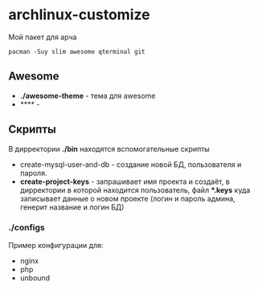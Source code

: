 # archlinux-customize
Мой пакет для арча

```
pacman -Suy slim awesome qterminal git
```

## Awesome
 - **./awesome-theme** - тема для awesome
 - **** - 
 
## Скрипты
В дирректории **./bin** находятся вспомогательные скрипты
 - create-mysql-user-and-db - создание новой БД, пользователя и пароля.
 - **create-project-keys** - запрашивает имя проекта и создаёт, в дирректории в которой находится пользователь, файл **\*.keys** куда записывает данные о новом проекте (логин и пароль админа, генерит название и логин БД)  

### ./configs
Пример конфигурации для: 
 - nginx
 - php
 - unbound
